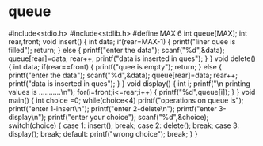 # queue
#include<stdio.h>
#include<stdlib.h>
#define MAX 6
int queue[MAX];
int rear,front;
void insert()
{
    int data;
        if(rear=MAX-1)
        {
                printf("liner quee is filled");
                return;
        }
        else
        {
                printf("enter the data");
                scanf("%d",&data);
                queue[rear]=data;
                rear++;
                printf("data is inserted in ques");
        }
}
void delete()
{
    int data;
        if(rear==front)
        {
                printf("quee is empty");
                return;
        }
        else
        {
                printf("enter the data");
                scanf("%d",&data);
                queue[rear]=data;
                rear++;
                printf("data is inserted in ques");
        }
}
void display()
{
        int i;
        printf("\n printing values is ...........\n");
        for(i=front;i<=rear;i++)
        {
                printf("%d",queue[i]);
        }
}
void main()
{
        int choice =0;
        while(choice<4)
        printf("operations on queue is");
        printf("enter 1-insert\n");
        printf("enter 2-delete\n");
        printf("enter 3-display\n");
        printf("enter your choice");
        scanf("%d",&choice);
        switch(choice)
        {
                case 1:
                        insert();
                        break;
                case 2:
                        delete();
                        break;
                case 3:
                        display();
                        break;
                default:
                        printf("wrong choice");
                        break;
        }
}
